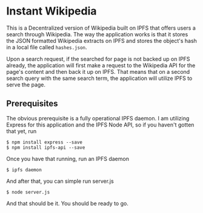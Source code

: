 # Instant Wikipedia

This is a Decentralized version of Wikipedia built on IPFS that offers users a search through Wikipedia. The way the application works is that it stores the JSON formatted Wikipedia extracts on IPFS and stores the object's hash in a local file called `hashes.json`.

Upon a search request, if the searched for page is not backed up on IPFS already, the application will first make a request to the Wikipedia API for the page's content and then back it up on IPFS. That means that on a second search query with the same search term, the application will utilize IPFS to serve the page.

## Prerequisites

The obvious prerequisite is a fully operational IPFS daemon. I am utilizing Express for this application and the IPFS Node API, so if you haven't gotten that yet, run
```
$ npm install express --save
$ npm install ipfs-api --save
```

Once you have that running, run an IPFS daemon
```
$ ipfs daemon
```

And after that, you can simple run server.js
```
$ node server.js
```

And that should be it. You should be ready to go.
